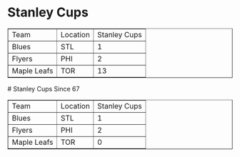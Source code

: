 # Stanley Cups
<table border="1" class="dataframe">
  <tbody>
    <tr>
      <td>Team</td>
      <td>Location</td>
      <td>Stanley Cups</td>
    </tr>
    <tr>
      <td>Blues</td>
      <td>STL</td>
      <td>1</td>
    </tr>
    <tr>
      <td>Flyers</td>
      <td>PHI</td>
      <td>2</td>
    </tr>
    <tr>
      <td>Maple Leafs</td>
      <td>TOR</td>
      <td>13</td>
    </tr>
  </tbody>
</table>
# Stanley Cups Since 67
<table border="1" class="dataframe">
  <tbody>
    <tr>
      <td>Team</td>
      <td>Location</td>
      <td>Stanley Cups</td>
    </tr>
    <tr>
      <td>Blues</td>
      <td>STL</td>
      <td>1</td>
    </tr>
    <tr>
      <td>Flyers</td>
      <td>PHI</td>
      <td>2</td>
    </tr>
    <tr>
      <td>Maple Leafs</td>
      <td>TOR</td>
      <td>0</td>
    </tr>
  </tbody>
</table>
